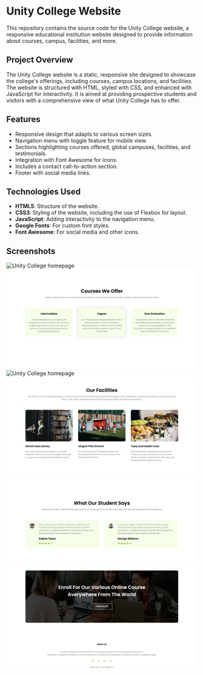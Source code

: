 # Unity College Website

This repository contains the source code for the Unity College website, a responsive educational institution website designed to provide information about courses, campus, facilities, and more.

## Project Overview

The Unity College website is a static, responsive site designed to showcase the college's offerings, including courses, campus locations, and facilities. The website is structured with HTML, styled with CSS, and enhanced with JavaScript for interactivity. It is aimed at providing prospective students and visitors with a comprehensive view of what Unity College has to offer.

## Features

- Responsive design that adapts to various screen sizes.
- Navigation menu with toggle feature for mobile view.
- Sections highlighting courses offered, global campuses, facilities, and testimonials.
- Integration with Font Awesome for icons.
- Includes a contact call-to-action section.
- Footer with social media links.

## Technologies Used

- **HTML5**: Structure of the website.
- **CSS3**: Styling of the website, including the use of Flexbox for layout.
- **JavaScript**: Adding interactivity to the navigation menu.
- **Google Fonts**: For custom font styles.
- **Font Awesome**: For social media and other icons.

## Screenshots

![Unity College homepage](screenshots/screenshot_1.png)
![Unity College homepage](screenshots/screenshot_2.png)
![Unity College homepage](screenshots/screenshot_3.png)
![Unity College homepage](screenshots/screenshot_4.png)
![Unity College homepage](screenshots/screenshot_5.png)
![Unity College homepage](screenshots/screenshot_6.png)
